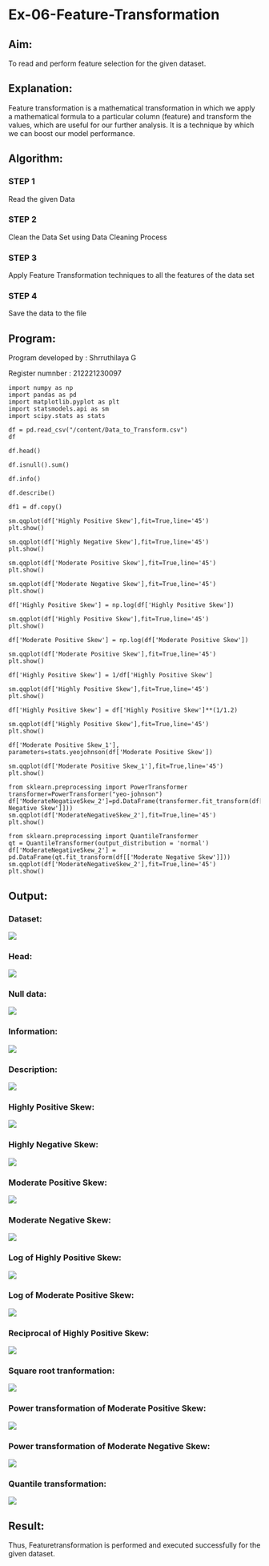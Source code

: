 # Ex-06-Feature-Transformation
## Aim:
To read and perform feature selection for the given dataset.
## Explanation:
Feature transformation is a mathematical transformation in which we apply a mathematical formula to a particular column (feature) and transform the values, which are useful for our further analysis. It is a technique by which we can boost our model performance.
## Algorithm:
### STEP 1
Read the given Data

### STEP 2
Clean the Data Set using Data Cleaning Process

### STEP 3
Apply Feature Transformation techniques to all the features of the data set

### STEP 4
Save the data to the file
## Program:
Program developed by : Shrruthilaya G

Register numnber : 212221230097
```
import numpy as np
import pandas as pd
import matplotlib.pyplot as plt
import statsmodels.api as sm
import scipy.stats as stats

df = pd.read_csv("/content/Data_to_Transform.csv")
df

df.head()

df.isnull().sum()

df.info()

df.describe()

df1 = df.copy()

sm.qqplot(df['Highly Positive Skew'],fit=True,line='45')
plt.show()

sm.qqplot(df['Highly Negative Skew'],fit=True,line='45')
plt.show()

sm.qqplot(df['Moderate Positive Skew'],fit=True,line='45')
plt.show()

sm.qqplot(df['Moderate Negative Skew'],fit=True,line='45')
plt.show()

df['Highly Positive Skew'] = np.log(df['Highly Positive Skew'])

sm.qqplot(df['Highly Positive Skew'],fit=True,line='45')
plt.show()

df['Moderate Positive Skew'] = np.log(df['Moderate Positive Skew'])

sm.qqplot(df['Moderate Positive Skew'],fit=True,line='45')
plt.show()

df['Highly Positive Skew'] = 1/df['Highly Positive Skew']

sm.qqplot(df['Highly Positive Skew'],fit=True,line='45')
plt.show()

df['Highly Positive Skew'] = df['Highly Positive Skew']**(1/1.2)

sm.qqplot(df['Highly Positive Skew'],fit=True,line='45')
plt.show()

df['Moderate Positive Skew_1'], parameters=stats.yeojohnson(df['Moderate Positive Skew'])

sm.qqplot(df['Moderate Positive Skew_1'],fit=True,line='45')
plt.show()

from sklearn.preprocessing import PowerTransformer
transformer=PowerTransformer("yeo-johnson")
df['ModerateNegativeSkew_2']=pd.DataFrame(transformer.fit_transform(df[['Moderate Negative Skew']]))
sm.qqplot(df['ModerateNegativeSkew_2'],fit=True,line='45')
plt.show()

from sklearn.preprocessing import QuantileTransformer
qt = QuantileTransformer(output_distribution = 'normal')
df['ModerateNegativeSkew_2'] = pd.DataFrame(qt.fit_transform(df[['Moderate Negative Skew']]))
sm.qqplot(df['ModerateNegativeSkew_2'],fit=True,line='45')
plt.show()
```
## Output:
### Dataset:
![](data.PNG)
### Head:
![](head.PNG)
### Null data:
![](null.PNG)
### Information:
![](info.PNG)
### Description:
![](describe.PNG)
### Highly Positive Skew:
![](plt1.PNG)
### Highly Negative Skew:
![](plt2.PNG)
### Moderate Positive Skew:
![](plt3.PNG)
### Moderate Negative Skew:
![](plt4.PNG)
### Log of Highly Positive Skew:
![](plt5.PNG)
### Log of Moderate Positive Skew:
![](plt6.PNG)
### Reciprocal of Highly Positive Skew:
![](plt7.PNG)
### Square root tranformation:
![](plt11.PNG)
### Power transformation of Moderate Positive Skew:
![](plt8.PNG)
### Power transformation of Moderate Negative Skew:
![](plt9.PNG)
### Quantile transformation:
![](plt10.PNG)
## Result:
Thus, Featuretransformation is performed and executed successfully for the given dataset.
